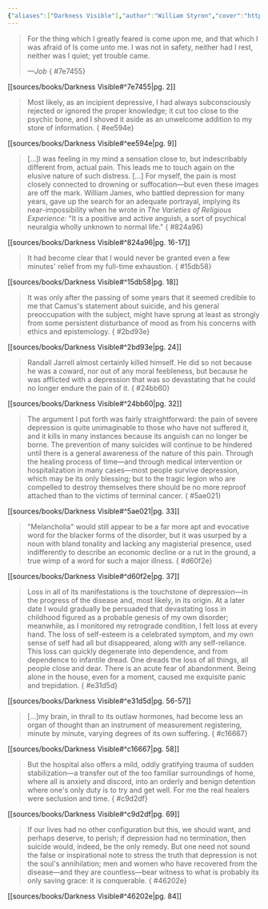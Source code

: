 ```yaml
---
{"aliases":["Darkness Visible"],"author":"William Styron","cover":"https://i.imgur.com/m1zGANR.jpg","date-created":"2023-09-17T18:57","date-modified":"2023-10-03T22:10","dg-publish":true,"finished":"2023-09-17T00:00:00","location":"Denver","subtitle":null,"tags":["source/book"],"title":"Darkness Visible","translator":null,"up":"[[sources moc]]","year":1990,"dg-path":"highlights/Darkness Visible.md","permalink":"/highlights/darkness-visible/","dgPassFrontmatter":true}
---
```



> For the thing which
> I greatly feared is come upon me,
> and that which I was afraid of
> Is come unto me.
> I was not in safety, neither
> had I rest, neither was I quiet;
> yet trouble came.
> 
> <cite>—Job</cite>
{ #7e7455}


[[sources/books/Darkness Visible#^7e7455\|pg. 2]]

> Most likely, as an incipient depressive, I had always subconsciously rejected or ignored the proper knowledge; it cut too close to the psychic bone, and I shoved it aside as an unwelcome addition to my store of information.
{ #ee594e}


[[sources/books/Darkness Visible#^ee594e\|pg. 9]]

> [...]I was feeling in my mind a sensation close to, but indescribably different from, actual pain. This leads me to touch again on the elusive nature of such distress. [...] For myself, the pain is most closely connected to drowning or suffocation—but even these images are off the mark. William James, who battled depression for many years, gave up the search for an adequate portrayal, implying its near-impossibility when he wrote in *The Varieties of Religious Experience:* "It is a positive and active anguish, a sort of psychical neuralgia wholly unknown to normal life."
{ #824a96}


[[sources/books/Darkness Visible#^824a96\|pg. 16-17]]

> It had become clear that I would never be granted even a few minutes' relief from my full-time exhaustion.
{ #15db58}


[[sources/books/Darkness Visible#^15db58\|pg. 18]]

> It was only after the passing of some years that it seemed credible to me that Camus's statement about suicide, and his general preoccupation with the subject, might have sprung at least as strongly from some persistent disturbance of mood as from his concerns with ethics and epistemology.
{ #2bd93e}


[[sources/books/Darkness Visible#^2bd93e\|pg. 24]]

> Randall Jarrell almost certainly killed himself. He did so not because he was a coward, nor out of any moral feebleness, but because he was afflicted with a depression that was so devastating that he could no longer endure the pain of it.
{ #24bb60}


[[sources/books/Darkness Visible#^24bb60\|pg. 32]]

> The argument I put forth was fairly straightforward: the pain of severe depression is quite unimaginable to those who have not suffered it, and it kills in many instances because its anguish can no longer be borne. The prevention of many suicides will continue to be hindered until there is a general awareness of the nature of this pain. Through the healing process of time—and through medical intervention or hospitalization in many cases—most people survive depression, which may be its only blessing; but to the tragic legion who are compelled to destroy themselves there should be no more reproof attached than to the victims of terminal cancer.
{ #5ae021}


[[sources/books/Darkness Visible#^5ae021\|pg. 33]]

> "Melancholia" would still appear to be a far more apt and evocative word for the blacker forms of the disorder, but it was usurped by a noun with bland tonality and lacking any magisterial presence, used indifferently to describe an economic decline or a rut in the ground, a true wimp of a word for such a major illness.
{ #d60f2e}


[[sources/books/Darkness Visible#^d60f2e\|pg. 37]]

> Loss in all of its manifestations is the touchstone of depression—in the progress of the disease and, most likely, in its origin. At a later date I would gradually be persuaded that devastating loss in childhood figured as a probable genesis of my own disorder; meanwhile, as I monitored my retrograde condition, I felt loss at every hand. The loss of self-esteem is a celebrated symptom, and my own sense of self had all but disappeared, along with any self-reliance. This loss can quickly degenerate into dependence, and from dependence to infantile dread. One dreads the loss of all things, all people close and dear. There is an acute fear of abandonment. Being alone in the house, even for a moment, caused me exquisite panic and trepidation.
{ #e31d5d}


[[sources/books/Darkness Visible#^e31d5d\|pg. 56-57]]

> [...]my brain, in thrall to its outlaw hormones, had become less an organ of thought than an instrument of measurement registering, minute by minute, varying degrees of its own suffering.
{ #c16667}


[[sources/books/Darkness Visible#^c16667\|pg. 58]]

> But the hospital also offers a mild, oddly gratifying trauma of sudden stabilization—a transfer out of the too familiar surroundings of home, where all is anxiety and discord, into an orderly and benign detention where one's only duty is to try and get well. For me the real healers were seclusion and time.
{ #c9d2df}


[[sources/books/Darkness Visible#^c9d2df\|pg. 69]]

> If our lives had no other configuration but this, we should want, and perhaps deserve, to perish; if depression had no termination, then suicide would, indeed, be the only remedy. But one need not sound the false or inspirational note to stress the truth that depression is not the soul's annihilation; men and women who have recovered from the disease—and they are countless—bear witness to what is probably its only saving grace: it is conquerable.
{ #46202e}


[[sources/books/Darkness Visible#^46202e\|pg. 84]]
